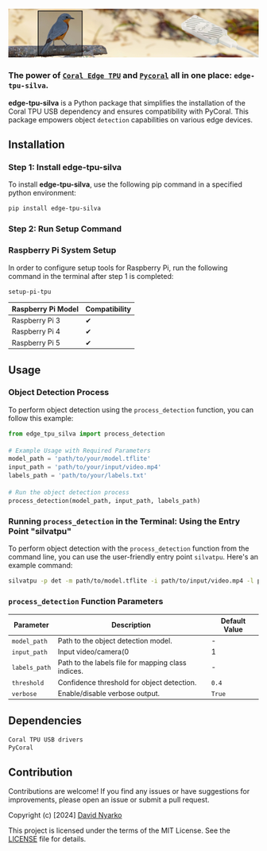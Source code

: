<p align="center">
  <img src="asset/images/edge-tpu-silva-banner.jpg" alt="edge-tpu-silva">
</p>

### The power of [`Coral Edge TPU`](https://coral.ai/docs/accelerator/get-started/#requirements) and [`Pycoral`](https://github.com/google-coral/pycoral) all in one place: `edge-tpu-silva`.

**edge-tpu-silva** is a Python package that simplifies the installation of the Coral TPU USB dependency and ensures compatibility with PyCoral. This package empowers object `detection` capabilities on various edge devices.


## Installation


### Step 1: Install edge-tpu-silva

To install **edge-tpu-silva**, use the following pip command in a specified python environment:

```bash
pip install edge-tpu-silva

```


### Step 2: Run Setup Command


### Raspberry Pi System Setup

In order to configure setup tools for Raspberry Pi, run the following command in the terminal after step 1 is completed:

```bash
setup-pi-tpu
```


| Raspberry Pi Model | Compatibility |
| ------------------- | -------------- |
| Raspberry Pi 3      | ✔              |
| Raspberry Pi 4      | ✔              |
| Raspberry Pi 5      | ✔              |



## Usage

### Object Detection Process

To perform object detection using the `process_detection` function, you can follow this example:

```python
from edge_tpu_silva import process_detection

# Example Usage with Required Parameters
model_path = 'path/to/your/model.tflite'
input_path = 'path/to/your/input/video.mp4'
labels_path = 'path/to/your/labels.txt'

# Run the object detection process
process_detection(model_path, input_path, labels_path)
```

### Running `process_detection` in the Terminal: Using the Entry Point "silvatpu"

To perform object detection with the `process_detection` function from the command line, you can use the user-friendly entry point `silvatpu`. Here's an example command:

```bash
silvatpu -p det -m path/to/model.tflite -i path/to/input/video.mp4 -l path/to/labels.txt -t 0.5 -v True
```


### `process_detection` Function Parameters

| Parameter      | Description                                        | Default Value |
| --------------- | -------------------------------------------------- | ------------- |
| `model_path`    | Path to the object detection model.                | -             |
| `input_path`    | Input video/camera(0|1|2) or Iamge for detection.    | -             |
| `labels_path`   | Path to the labels file for mapping class indices. | -             |
| `threshold`     | Confidence threshold for object detection.         | `0.4`         |
| `verbose`       | Enable/disable verbose output.                     | `True`        |


## Dependencies

    Coral TPU USB drivers
    PyCoral

## Contribution
Contributions are welcome! If you find any issues or have suggestions for improvements, please open an issue or submit a pull request.

Copyright (c) [2024] [David Nyarko](https://github.com/DAVIDNYARKO123)

This project is licensed under the terms of the MIT License. See the [LICENSE](asset/mit/license) file for details.

